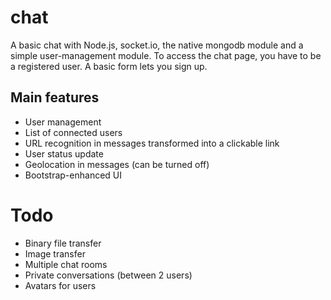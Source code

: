 # chat
A basic chat with Node.js, socket.io, the native mongodb module and a simple user-management module. To access the chat page, you have to be a registered user. A basic form lets you sign up.

## Main features
- User management
- List of connected users
- URL recognition in messages transformed into a clickable link 
- User status update
- Geolocation in messages (can be turned off)
- Bootstrap-enhanced UI

# Todo
- Binary file transfer
- Image transfer
- Multiple chat rooms
- Private conversations (between 2 users)
- Avatars for users
